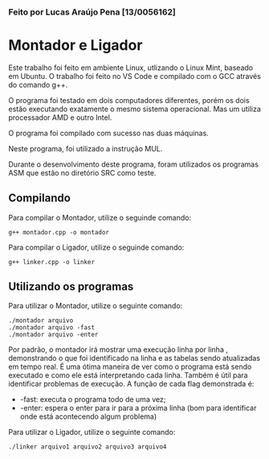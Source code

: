 ### Feito por Lucas Araújo Pena [13/0056162]
# Montador e Ligador 

Este trabalho foi feito em ambiente Linux, utlizando o Linux Mint, baseado em Ubuntu. 
O trabalho foi feito no VS Code e compilado com o GCC através do comando g++.

O programa foi testado em dois computadores diferentes, porém os dois estão executando
exatamente o mesmo sistema operacional. Mas um utiliza processador AMD e outro Intel.

O programa foi compilado com sucesso nas duas máquinas.

Neste programa, foi utilizado a instrução MUL.

Durante o desenvolvimento deste programa, foram utilizados os programas ASM que estão
no diretório SRC como teste.

## Compilando

Para compilar o Montador, utilize o seguinde comando:

```
g++ montador.cpp -o montador
```

Para compilar o Ligador, utilize o seguinde comando:

```
g++ linker.cpp -o linker
```

## Utilizando os programas

Para utilizar o Montador, utilize o seguinte comando:

```
./montador arquivo
./montador arquivo -fast
./montador arquivo -enter
```

Por padrão, o montador irá mostrar uma execução linha por linha , 
demonstrando o que foi identificado na linha e as tabelas sendo atualizadas em tempo real. É uma ótima 
maneira de ver como o programa está sendo executado e como ele está interpretando cada linha. Também é 
útil para identificar problemas de execução. A função de cada flag demonstrada é:

- -fast: executa o programa todo de uma vez;
- -enter: espera o enter para ir para a próxima linha (bom para identificar onde está acontecendo algum problema)

Para utilizar o Ligador, utilize o seguinte comando:

```
./linker arquivo1 arquivo2 arquivo3 arquivo4
```
